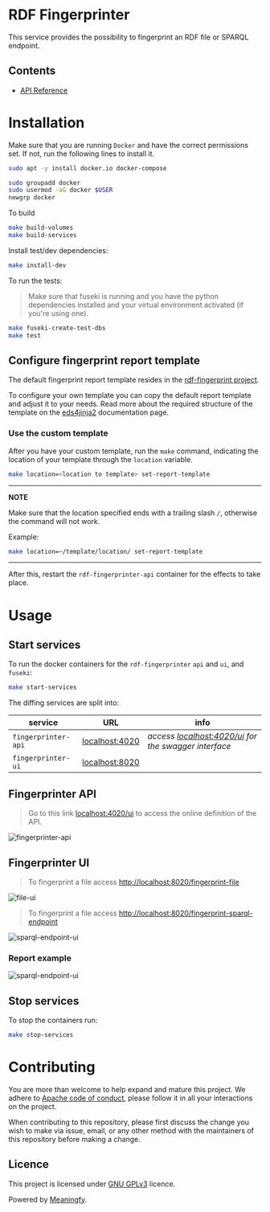 #  RDF Fingerprinter
This service provides the possibility to fingerprint an RDF file or SPARQL endpoint.

Contents
--------
* [API Reference](srcdocs/modules)

# Installation

Make sure that you are running `Docker` and have the correct permissions set. If not, run the following lines to install it. 

```bash
sudo apt -y install docker.io docker-compose

sudo groupadd docker
sudo usermod -aG docker $USER
newgrp docker
```

To build 
```bash
make build-volumes
make build-services
```

Install test/dev dependencies:

```bash
make install-dev
```

To run the tests:
> Make sure that fuseki is running and you have the python dependencies installed and your virtual environment activated (if you're using one).
```bash
make fuseki-create-test-dbs
make test
```

## Configure fingerprint report template 
The default fingerprint report template resides in the [rdf-fingerprint project](https://github.com/meaningfy-ws/rdf-fingerprinter/tree/d05429f679fa52730f481809a471b466972386a2/fingerprint_report_templates/fingerprint_report). 

To configure your own template you can copy the default report template and adjust it to your needs. Read more about the required structure of the template on the [eds4jinja2](https://github.com/meaningfy-ws/eds4jinja2) documentation page.
 
### Use the custom template
After you have your custom template, run the `make` command, indicating the location of your template through the `location` variable.
```bash
make location=<location to template> set-report-template
```
---
**NOTE**

Make sure that the location specified ends with a trailing slash `/`, otherwise the command will not work.

Example:
```bash
make location=~/template/location/ set-report-template
```
---
After this, restart the `rdf-fingerprinter-api` container for the effects to take place.

# Usage

## Start services
To run the docker containers for the `rdf-fingerprinter` `api` and `ui`, and `fuseki`:

```bash
make start-services
```

The diffing services are split into:

service | URL | info
------- | ------- | ----
`fingerprinter-api` | [localhost:4020](http://localhost:4020) | _access [localhost:4020/ui](http://localhost:4020/ui) for the swagger interface_ 
`fingerprinter-ui` | [localhost:8020](http://localhost:8020) |

## Fingerprinter API

> Go to this link [localhost:4020/ui](http://localhost:4020/ui) to access the online definition of the API.

![fingerprinter-api](./images/fingerprinter-api.png)

## Fingerprinter UI

> To fingerprint a file access [http://localhost:8020/fingerprint-file](http://localhost:8020/fingerprint-file)

![file-ui](./images/file-ui.png)


> To fingerprint a file access [http://localhost:8020/fingerprint-sparql-endpoint](http://localhost:8020/fingerprint-sparql-endpoint)

![sparql-endpoint-ui](./images/sparql-endpoint-ui.png)

### Report example
![sparql-endpoint-ui](./images/report-example.png)


## Stop services
To stop the containers run:
```bash
make stop-services
```

# Contributing
You are more than welcome to help expand and mature this project. We adhere to [Apache code of conduct](https://www.apache.org/foundation/policies/conduct), please follow it in all your interactions on the project.   

When contributing to this repository, please first discuss the change you wish to make via issue, email, or any other method with the maintainers of this repository before making a change.

## Licence 
This project is licensed under [GNU GPLv3](https://www.gnu.org/licenses/gpl-3.0.en.html) licence. 

Powered by [Meaningfy](https://github.com/meaningfy-ws).